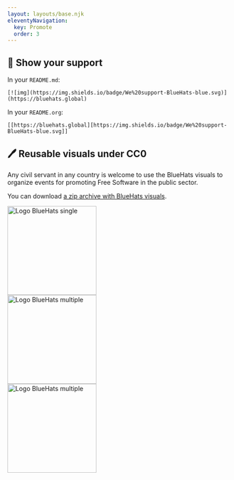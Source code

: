 ```yaml
---
layout: layouts/base.njk
eleventyNavigation:
  key: Promote
  order: 3
---
```


## 🧢 Show your support 

In your `README.md`:

```
[![img](https://img.shields.io/badge/We%20support-BlueHats-blue.svg)](https://bluehats.global)
```

In your `README.org`:

```
[[https://bluehats.global][https://img.shields.io/badge/We%20support-BlueHats-blue.svg]]
```

## 🖊️ Reusable visuals under CC0

Any civil servant in any country is welcome to use the BlueHats visuals to organize events for promoting Free Software in the public sector.

You can download [a zip archive with BlueHats visuals](https://github.com/blue-hats/bluehats-visuals/archive/refs/tags/v0.6.zip).

<img alt="Logo BlueHats single" width="200px" src="/img/bluehats-logo-single-outline-gradient.png"/>
<br/>
<img alt="Logo BlueHats multiple" width="200px" src="/img/bluehats-logo.png"/>
<br/>
<img alt="Logo BlueHats multiple" width="200px" src="/img/bluehats-logo-single.png"/>
<br/>
